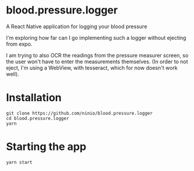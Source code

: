 # blood.pressure.logger
A React Native application for logging your blood pressure

I'm exploring how far can I go implementing such a logger without ejecting from expo.

I am trying to also OCR the readings from the pressure measurer screen, so the user won't have to enter the measurements themselves.
(In order to not eject, I'm using a WebView, with tesseract, which for now doesn't work well).

# Installation
```
git clone https://github.com/ninio/blood.pressure.logger
cd blood.pressure.logger
yarn
```


# Starting the app 
```
yarn start
```

